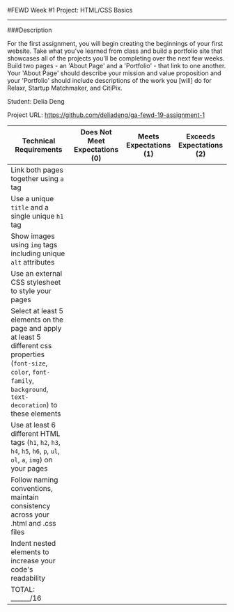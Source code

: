 #FEWD Week #1 Project: HTML/CSS Basics

---


###Description


For the first assignment, you will begin creating the beginnings of your first website. Take what you've learned from class and build a portfolio site that showcases all of the projects you'll be completing over the next few weeks. Build two pages - an 'About Page' and a 'Portfolio' - that link to one another. Your 'About Page' should describe your mission and value proposition and your 'Portfolio' should include descriptions of the work you [will] do for Relaxr, Startup Matchmaker, and CitiPix.

Student: Delia Deng

Project URL: https://github.com/deliadeng/ga-fewd-19-assignment-1

| Technical Requirements                                                                                                                                                        | Does Not Meet Expectations (0) | Meets Expectations (1) | Exceeds Expectations (2) |
|-------------------------------------------------------------------------------------------------------------------------------------------------------------------------------|--------------------------------|------------------------|--------------------------|
| Link both pages together using `a` tag                                                                                                                                        |                                |                        |                          |
| Use a unique `title` and a single unique `h1` tag                                                                                                                             |                                |                        |                          |
| Show images using `img` tags including unique `alt` attributes                                                                                                                |                                |                        |                          |
| Use an external CSS stylesheet to style your pages                                                                                                                            |                                |                        |                          |
| Select at least 5 elements on the page and apply at least 5 different css properties (`font-size`, `color`, `font-family`, `background`, `text-decoration`) to these elements |                                |                        |                          |
| Use at least 6 different HTML tags (`h1`, `h2`, `h3`, `h4`, `h5`, `h6`, `p`, `ul`, `ol`, `a`, `img`) on your pages                                                            |                                |                        |                          |
| Follow naming conventions, maintain consistency across your .html and .css files                                                                                              |                                |                        |                          |
| Indent nested elements to increase your code's readability                                                                                                                    |                                |                        |                          |
| TOTAL: ______/16  